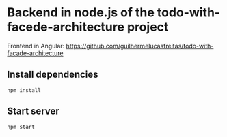 # Backend in node.js of the todo-with-facede-architecture project

Frontend in Angular:
https://github.com/guilhermelucasfreitas/todo-with-facade-architecture

## Install dependencies
`npm install`

## Start server
`npm start`
